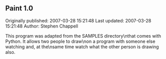 ## Paint 1.0 
Originally published: 2007-03-28 15:21:48 
Last updated: 2007-03-28 15:21:48 
Author: Stephen Chappell 
 
This program was adapted from the SAMPLES directory\nthat comes with Python. It allows two people to draw\non a program with someone else watching and, at the\nsame time watch what the other person is drawing also.